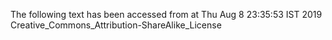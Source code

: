 The following text has been accessed from at Thu Aug 8 23:35:53 IST 2019
Creative_Commons_Attribution-ShareAlike_License
